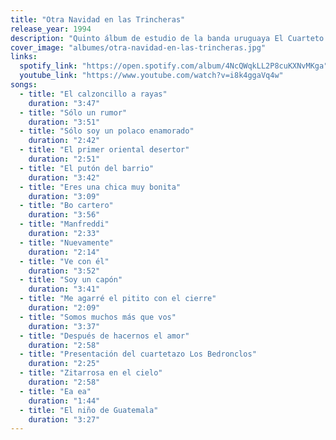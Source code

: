 ```yaml
---
title: "Otra Navidad en las Trincheras"
release_year: 1994
description: "Quinto álbum de estudio de la banda uruguaya El Cuarteto de Nos, lanzado en 1994 por el sello Ayuí / Tacuabé. Este disco marcó un punto de inflexión en la carrera del grupo, consolidando su popularidad en Uruguay y convirtiéndose en uno de los álbumes más vendidos del país. Con una mezcla de humor ácido, crítica social y experimentación musical, el álbum incluye clásicos como 'Bo cartero', 'El calzoncillo a rayas' y 'Sólo soy un polaco enamorado'."
cover_image: "albumes/otra-navidad-en-las-trincheras.jpg"
links:
  spotify_link: "https://open.spotify.com/album/4NcQWqkLL2P8cuKXNvMKga"
  youtube_link: "https://www.youtube.com/watch?v=i8k4ggaVq4w"
songs:
  - title: "El calzoncillo a rayas"
    duration: "3:47"
  - title: "Sólo un rumor"
    duration: "3:51"
  - title: "Sólo soy un polaco enamorado"
    duration: "2:42"
  - title: "El primer oriental desertor"
    duration: "2:51"
  - title: "El putón del barrio"
    duration: "3:42"
  - title: "Eres una chica muy bonita"
    duration: "3:09"
  - title: "Bo cartero"
    duration: "3:56"
  - title: "Manfreddi"
    duration: "2:33"
  - title: "Nuevamente"
    duration: "2:14"
  - title: "Ve con él"
    duration: "3:52"
  - title: "Soy un capón"
    duration: "3:41"
  - title: "Me agarré el pitito con el cierre"
    duration: "2:09"
  - title: "Somos muchos más que vos"
    duration: "3:37"
  - title: "Después de hacernos el amor"
    duration: "2:58"
  - title: "Presentación del cuartetazo Los Bedronclos"
    duration: "2:25"
  - title: "Zitarrosa en el cielo"
    duration: "2:58"
  - title: "Ea ea"
    duration: "1:44"
  - title: "El niño de Guatemala"
    duration: "3:27"
---
```

